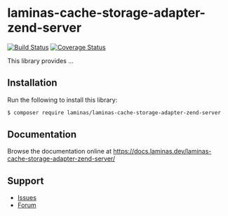 # laminas-cache-storage-adapter-zend-server

[![Build Status](https://travis-ci.com/laminas/laminas-cache-storage-adapter-zend-server.svg?branch=master)](https://travis-ci.com/laminas/laminas-cache-storage-adapter-zend-server)
[![Coverage Status](https://coveralls.io/repos/github/laminas/laminas-cache-storage-adapter-zend-server/badge.svg?branch=master)](https://coveralls.io/github/laminas/laminas-cache-storage-adapter-zend-server?branch=master)

This library provides …

## Installation

Run the following to install this library:

```bash
$ composer require laminas/laminas-cache-storage-adapter-zend-server
```

## Documentation

Browse the documentation online at https://docs.laminas.dev/laminas-cache-storage-adapter-zend-server/

## Support

* [Issues](https://github.com/laminas/laminas-cache-storage-adapter-zend-server/issues/)
* [Forum](https://discourse.laminas.dev/)

